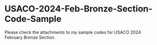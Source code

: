 # USACO-2024-Feb-Bronze-Section-Code-Sample

Please check the attachments to my sample codes for USACO 2024 February Bronze Section.
